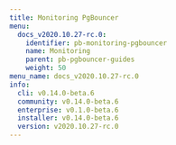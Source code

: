 ```yaml
---
title: Monitoring PgBouncer
menu:
  docs_v2020.10.27-rc.0:
    identifier: pb-monitoring-pgbouncer
    name: Monitoring
    parent: pb-pgbouncer-guides
    weight: 50
menu_name: docs_v2020.10.27-rc.0
info:
  cli: v0.14.0-beta.6
  community: v0.14.0-beta.6
  enterprise: v0.1.0-beta.6
  installer: v0.14.0-beta.6
  version: v2020.10.27-rc.0
---
```


